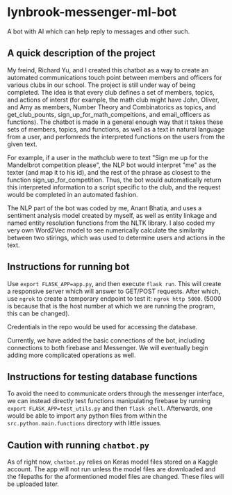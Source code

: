 # lynbrook-messenger-ml-bot
A bot with AI which can help reply to messages and other such.

## A quick description of the project
My freind, Richard Yu, and I created this chatbot as a way to create an automated communications touch point between members and officers for various clubs in our school. The project is still under way of being completed. The idea is that every club defines a set of members, topics, and actions of interst (for example, the math club might have John, Oliver, and Amy as members, Number Theory and Combinatorics as topics, and get_club_pounts, sign_up_for_math_compeitions, and email_officers as functions). The chatbot is made in a general enough way that it takes these sets of members, topics, and functions, as well as a text in natural language from a user, and perfomreds the interpreted functions on the users from the given text.

For example, if a user in the mathclub were to text "Sign me up for the Mandelbrot competition please", the NLP bot would interpret "me" as the texter (and map it to his id), and the rest of the phrase as closest to the function sign_up_for_competition. Thus, the bot would automatically return this interpreted information to a script specific to the club, and the request would be completed in an automated fashion.

The NLP part of the bot was coded by me, Anant Bhatia, and uses a sentiment analysis model created by myself, as well as entity linkage and named entity resolution functions from the NLTK library. I also coded my very own Word2Vec model to see numerically calculate the similarity between two stirings, which was used to determine users and actions in the text.

## Instructions for running bot

Use ```export FLASK_APP=app.py```, and then execute ```flask run```. This will create a responsive server which will answer to GET/POST requests. After which, use ```ngrok``` to create a temporary endpoint to test it: ```ngrok http 5000```. (5000 is because that is the host number at which we are running the program, this can be changed).

Credentials in the repo would be used for accessing the database.

Currently, we have added the basic connections of the bot, including connections to both firebase and Messenger. We will eventually begin adding more complicated operations as well.

## Instructions for testing database functions

To avoid the need to communicate orders through the messenger interface, we can instead directly test functions manipulating firebase by running ```export FLASK_APP=test_utils.py``` and then ```flask shell```. Afterwards, one would be able to import any python files from within the ```src.python.main.functions``` directory with little issues. 

## Caution with running ```chatbot.py```

As of right now, ```chatbot.py``` relies on Keras model files stored on a Kaggle account. The app will not run unless the model files are downloaded and the filepaths for the aformentioned model files are changed. These files will be uploaded later.
